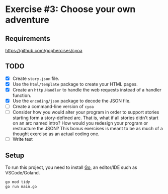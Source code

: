 # Exercise #3: Choose your own adventure

## Requirements

https://github.com/gophercises/cyoa

## TODO

- [x] Create `story.json` file.
- [x] Use the `html/template` package to create your HTML pages.
- [x] Create an `http.Handler` to handle the web requests instead of a handler function.
- [x] Use the `encoding/json` package to decode the JSON file.
- [ ] Create a command-line version of `cyoa`
- [ ] Consider how you would alter your program in order to support stories starting form a story-defined arc. That is, what if all stories didn't start on an arc named intro? How would you redesign your program or restructure the JSON? This bonus exercises is meant to be as much of a thought exercise as an actual coding one.
- [ ] Write test

## Setup

To run this project, you need to install [Go](https://go.dev/doc/install), an editor/IDE such as VSCode/Goland.

```bash
go mod tidy
go run main.go
```
